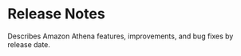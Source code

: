 # Release Notes<a name="release-notes"></a>

Describes Amazon Athena features, improvements, and bug fixes by release date\.

